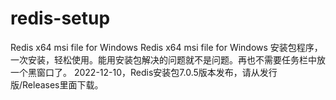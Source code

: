 # redis-setup
 Redis x64 msi file for Windows
Redis x64 msi file for Windows 安装包程序，一次安装，轻松使用。能用安装包解决的问题就不是问题。再也不需要任务栏中放一个黑窗口了。 
2022-12-10，Redis安装包7.0.5版本发布，请从发行版/Releases里面下载。

